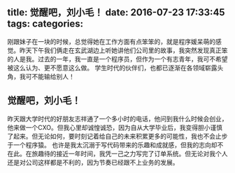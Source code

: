 title: 觉醒吧，刘小毛！
date: 2016-07-23 17:33:45
tags:
categories:
---
刚跟妹子在一块的时候，总觉得她在工作方面有点笨笨的，就是程序媛呆萌的感觉。昨天下午我们俩走在玄武湖边上听她讲他们公司里的故事，我突然发现真正笨的人是我。过去的一年，我一直是一个程序员，但作为一个有志青年，我可不希望被这么认为、更不愿意这么做。
学生时代的伙伴们，也都已逐渐在各领域崭露头角，我可不能输给别人！

## 觉醒吧，刘小毛！

昨天跟大学时代的好朋友志祥通了一个多小时的电话，他问到我什么时候会创业，他来做一个CXO。但我心里却诚惶诚恐，因为自从大学毕业后，我变得胆小谨慎了起来。但无论如何，要时刻记着给自己的未来积累更多的可能性，我也不会止步于一个程序猿。
也许是我太沉溺于写代码带来的乐趣和成就感，但我的志向却不在此。在旅趣待的接近一年时间，我凭一己之力写完了订单系统。但无论对我个人还是对公司这样都是不利的，因为节奏已经跟不上业务的发展。